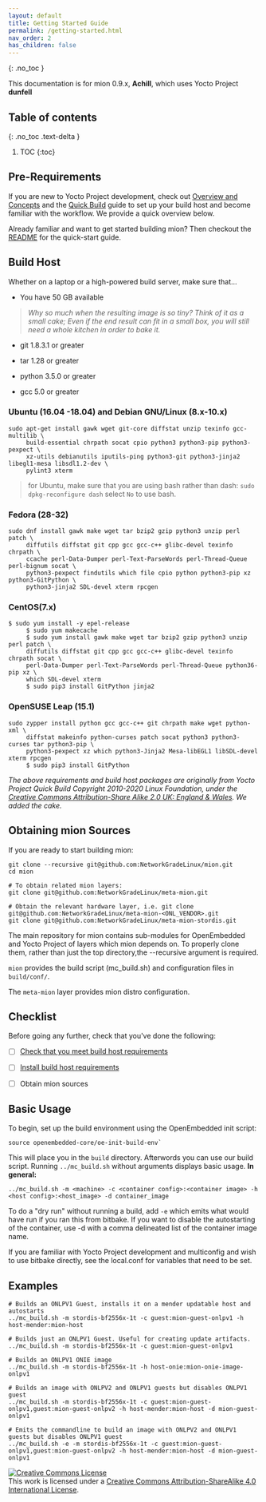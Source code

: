 ```yaml
---
layout: default
title: Getting Started Guide
permalink: /getting-started.html
nav_order: 2
has_children: false
---
```


{: .no_toc }

This documentation is for mion 0.9.x, **Achill**, which uses Yocto Project **dunfell**

## Table of contents

{: .no_toc .text-delta }

1. TOC
{:toc}

## Pre-Requirements

If you are new to Yocto Project development, check out [Overview and Concepts](https://www.yoctoproject.org/docs/3.1.3/overview-manual/overview-manual.html) and the [Quick Build](https://www.yoctoproject.org/docs/3.1.3/brief-yoctoprojectqs/brief-yoctoprojectqs.html)
guide to set up your build host and become familiar with the workflow. We provide a quick overview below.

Already familiar and want to get started building mion? Then checkout the [README](https://github.com/NetworkGradeLinux/mion) for the quick-start guide.

## Build Host

Whether on a laptop or a high-powered build server, make sure that...

- You have 50 GB available

>*Why so much when the resulting image is so tiny? Think of it as a small cake; Even if the end result can fit in a small box, you will still need a whole kitchen in order to bake it.*

- git 1.8.3.1 or greater

- tar 1.28 or greater

- python 3.5.0 or greater

- gcc 5.0 or greater

### Ubuntu (16.04 -18.04) and Debian GNU/Linux (8.x-10.x)

```shell
sudo apt-get install gawk wget git-core diffstat unzip texinfo gcc-multilib \
     build-essential chrpath socat cpio python3 python3-pip python3-pexpect \
     xz-utils debianutils iputils-ping python3-git python3-jinja2 libegl1-mesa libsdl1.2-dev \
     pylint3 xterm
```

> for Ubuntu, make sure that you are using bash rather than dash:
`sudo dpkg-reconfigure dash` select `No` to use bash.

### Fedora (28-32)

```shell
sudo dnf install gawk make wget tar bzip2 gzip python3 unzip perl patch \
     diffutils diffstat git cpp gcc gcc-c++ glibc-devel texinfo chrpath \
     ccache perl-Data-Dumper perl-Text-ParseWords perl-Thread-Queue perl-bignum socat \
     python3-pexpect findutils which file cpio python python3-pip xz python3-GitPython \
     python3-jinja2 SDL-devel xterm rpcgen
```

### CentOS(7.x)

```shell
$ sudo yum install -y epel-release
     $ sudo yum makecache
     $ sudo yum install gawk make wget tar bzip2 gzip python3 unzip perl patch \
     diffutils diffstat git cpp gcc gcc-c++ glibc-devel texinfo chrpath socat \
     perl-Data-Dumper perl-Text-ParseWords perl-Thread-Queue python36-pip xz \
     which SDL-devel xterm
     $ sudo pip3 install GitPython jinja2
```

### OpenSUSE Leap (15.1)

```shell
sudo zypper install python gcc gcc-c++ git chrpath make wget python-xml \
     diffstat makeinfo python-curses patch socat python3 python3-curses tar python3-pip \
     python3-pexpect xz which python3-Jinja2 Mesa-libEGL1 libSDL-devel xterm rpcgen
     $ sudo pip3 install GitPython
```

*The above requirements and build host packages are originally from Yocto Project Quick Build Copyright 2010-2020 Linux Foundation, under the [Creative Commons Attribution-Share Alike 2.0 UK: England & Wales](https://creativecommons.org/licenses/by-sa/2.0/uk/). We added the cake.*

## Obtaining mion Sources

If you are ready to start building mion:

```shell
git clone --recursive git@github.com:NetworkGradeLinux/mion.git
cd mion

# To obtain related mion layers:
git clone git@github.com:NetworkGradeLinux/meta-mion.git

# Obtain the relevant hardware layer, i.e. git clone git@github.com:NetworkGradeLinux/meta-mion-<ONL_VENDOR>.git
git clone git@github.com:NetworkGradeLinux/meta-mion-stordis.git

```

The main repository for mion contains sub-modules for OpenEmbedded and Yocto Project
 of layers which mion depends on. To properly clone them, rather than just the top directory,the --recursive argument is required.

`mion` provides the build script (mc_build.sh) and configuration files in `build/conf/`.

The `meta-mion` layer provides mion distro configuration.

## Checklist

Before going any further, check that you've done the following:

- [ ] [Check that you meet build host requirements](https://www.yoctoproject.org/docs/3.1.3/dev-manual/dev-manual.html#dev-preparing-the-build-host)

- [ ] [Install build host requirements](https://www.yoctoproject.org/docs/3.1.3/ref-manual/ref-manual.html#required-packages-for-the-build-host)
- [ ] Obtain mion sources

## Basic Usage

To begin, set up the build environment using the OpenEmbedded init script:

```shell
source openembedded-core/oe-init-build-env`
```

This will place you in the `build` directory.
Afterwords you can use our build script. Running `../mc_build.sh` without
arguments displays basic usage. **In general:**

```shell
../mc_build.sh -m <machine> -c <container config>:<container image> -h <host config>:<host_image> -d container_image
```

To do a "dry run" without running a build, add `-e` which emits what would have run if you ran this from bitbake.
If you want to disable the autostarting of the container, use -d with a comma delineated list of the container image name.

If you are familiar with Yocto Project development and multiconfig and wish to use bitbake directly, see the local.conf for variables that need to be set.

## Examples

```shell
# Builds an ONLPV1 Guest, installs it on a mender updatable host and autostarts
../mc_build.sh -m stordis-bf2556x-1t -c guest:mion-guest-onlpv1 -h host-mender:mion-host

# Builds just an ONLPV1 Guest. Useful for creating update artifacts.
../mc_build.sh -m stordis-bf2556x-1t -c guest:mion-guest-onlpv1

# Builds an ONLPV1 ONIE image
../mc_build.sh -m stordis-bf2556x-1t -h host-onie:mion-onie-image-onlpv1

# Builds an image with ONLPV2 and ONLPV1 guests but disables ONLPV1 guest
../mc_build.sh -m stordis-bf2556x-1t -c guest:mion-guest-onlpv1,guest:mion-guest-onlpv2 -h host-mender:mion-host -d mion-guest-onlpv1

# Emits the commandline to build an image with ONLPV2 and ONLPV1 guests but disables ONLPV1 guest
../mc_build.sh -e -m stordis-bf2556x-1t -c guest:mion-guest-onlpv1,guest:mion-guest-onlpv2 -h host-mender:mion-host -d mion-guest-onlpv1
```
<a rel="license" href="http://creativecommons.org/licenses/by-sa/4.0/"><img alt="Creative Commons License" style="border-width:0" src="https://i.creativecommons.org/l/by-sa/4.0/88x31.png" /></a><br />This work is licensed under a <a rel="license" href="http://creativecommons.org/licenses/by-sa/4.0/">Creative Commons Attribution-ShareAlike 4.0 International License</a>.
